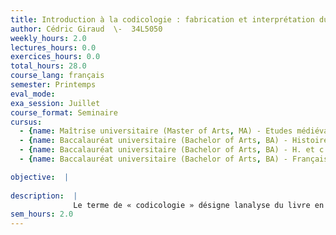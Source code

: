 ```yaml
---
title: Introduction à la codicologie : fabrication et interprétation du livre médiéval
author: Cédric Giraud  \-  34L5050
weekly_hours: 2.0
lectures_hours: 0.0
exercices_hours: 0.0
total_hours: 28.0
course_lang: français
semester: Printemps
eval_mode: 
exa_session: Juillet
course_format: Seminaire
cursus:
  - {name: Maîtrise universitaire (Master of Arts, MA) - Etudes médiévales, type: N/A, credits: \-}
  - {name: Baccalauréat universitaire (Bachelor of Arts, BA) - Histoire générale, type: N/A, credits: \-}
  - {name: Baccalauréat universitaire (Bachelor of Arts, BA) - H. et c. du Moyen Age, type: N/A, credits: \-}
  - {name: Baccalauréat universitaire (Bachelor of Arts, BA) - Français médiéval, type: N/A, credits: \-}

objective:  |
            
description:  |
              Le terme de « codicologie » désigne lanalyse du livre en tant quobjet matériel. Le séminaire se donne donc pour but de décrire les techniques mises en uvre pour élaborer cet objet qui revêt une très grande valeur symbolique aux yeux du Moyen Âge chrétien. Cette étude, conduite sur la base dexemples concrets, sattachera à mettre en évidence le fait que des phénomènes en apparence dépourvus de portée idéologique (format, reliure, mise en pages...) recèlent des renseignements précieux sur les milieux de production et de diffusion de ces livres, les besoins auxquels ils répondaient, les usages qui en étaient faits.
sem_hours: 2.0
---
```

